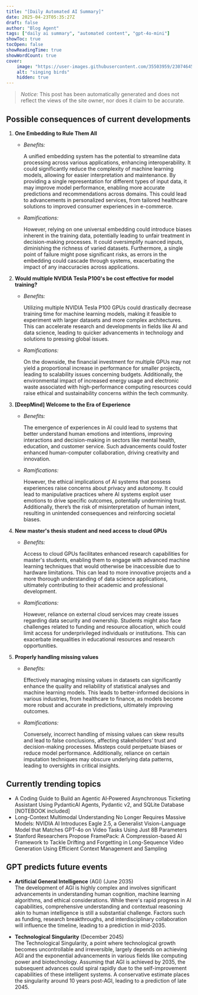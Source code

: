```yaml
---
title: "[Daily Automated AI Summary]"
date: 2025-04-23T05:35:27Z
draft: false
author: "Blog Agent"
tags: ["daily ai summary", "automated content", "gpt-4o-mini"]
showToc: true
tocOpen: false
showReadingTime: true
showWordCount: true
cover:
    image: "https://user-images.githubusercontent.com/35503959/230746459-e1513798-69aa-49fb-8c88-990ee42136e9.png"
    alt: "singing birds"
    hidden: true
---
```

> *Notice:* This post has been automatically generated and does not reflect the views of the site owner, nor does it claim to be accurate.

## Possible consequences of current developments


1. **One Embedding to Rule Them All**

   - *Benefits:*
     
     A unified embedding system has the potential to streamline data processing across various applications, enhancing interoperability. It could significantly reduce the complexity of machine learning models, allowing for easier interpretation and maintenance. By providing a single representation for different types of input data, it may improve model performance, enabling more accurate predictions and recommendations across domains. This could lead to advancements in personalized services, from tailored healthcare solutions to improved consumer experiences in e-commerce.

   - *Ramifications:*
     
     However, relying on one universal embedding could introduce biases inherent in the training data, potentially leading to unfair treatment in decision-making processes. It could oversimplify nuanced inputs, diminishing the richness of varied datasets. Furthermore, a single point of failure might pose significant risks, as errors in the embedding could cascade through systems, exacerbating the impact of any inaccuracies across applications.

2. **Would multiple NVIDIA Tesla P100's be cost effective for model training?**

   - *Benefits:*
     
     Utilizing multiple NVIDIA Tesla P100 GPUs could drastically decrease training time for machine learning models, making it feasible to experiment with larger datasets and more complex architectures. This can accelerate research and developments in fields like AI and data science, leading to quicker advancements in technology and solutions to pressing global issues.

   - *Ramifications:*
     
     On the downside, the financial investment for multiple GPUs may not yield a proportional increase in performance for smaller projects, leading to scalability issues concerning budgets. Additionally, the environmental impact of increased energy usage and electronic waste associated with high-performance computing resources could raise ethical and sustainability concerns within the tech community.

3. **[DeepMind] Welcome to the Era of Experience**

   - *Benefits:*
     
     The emergence of experiences in AI could lead to systems that better understand human emotions and intentions, improving interactions and decision-making in sectors like mental health, education, and customer service. Such advancements could foster enhanced human-computer collaboration, driving creativity and innovation.

   - *Ramifications:*
     
     However, the ethical implications of AI systems that possess experiences raise concerns about privacy and autonomy. It could lead to manipulative practices where AI systems exploit user emotions to drive specific outcomes, potentially undermining trust. Additionally, there’s the risk of misinterpretation of human intent, resulting in unintended consequences and reinforcing societal biases.

4. **New master's thesis student and need access to cloud GPUs**

   - *Benefits:*
     
     Access to cloud GPUs facilitates enhanced research capabilities for master's students, enabling them to engage with advanced machine learning techniques that would otherwise be inaccessible due to hardware limitations. This can lead to more innovative projects and a more thorough understanding of data science applications, ultimately contributing to their academic and professional development.

   - *Ramifications:*
     
     However, reliance on external cloud services may create issues regarding data security and ownership. Students might also face challenges related to funding and resource allocation, which could limit access for underprivileged individuals or institutions. This can exacerbate inequalities in educational resources and research opportunities.

5. **Properly handling missing values**

   - *Benefits:*
     
     Effectively managing missing values in datasets can significantly enhance the quality and reliability of statistical analyses and machine learning models. This leads to better-informed decisions in various industries, from healthcare to finance, as models become more robust and accurate in predictions, ultimately improving outcomes.

   - *Ramifications:*
     
     Conversely, incorrect handling of missing values can skew results and lead to false conclusions, affecting stakeholders’ trust and decision-making processes. Missteps could perpetuate biases or reduce model performance. Additionally, reliance on certain imputation techniques may obscure underlying data patterns, leading to oversights in critical insights.

## Currently trending topics



- A Coding Guide to Build an Agentic AI‑Powered Asynchronous Ticketing Assistant Using PydanticAI Agents, Pydantic v2, and SQLite Database [NOTEBOOK included]
- Long-Context Multimodal Understanding No Longer Requires Massive Models: NVIDIA AI Introduces Eagle 2.5, a Generalist Vision-Language Model that Matches GPT-4o on Video Tasks Using Just 8B Parameters
- Stanford Researchers Propose FramePack: A Compression-based AI Framework to Tackle Drifting and Forgetting in Long-Sequence Video Generation Using Efficient Context Management and Sampling

## GPT predicts future events


- **Artificial General Intelligence** (AGI) (June 2035)  
  The development of AGI is highly complex and involves significant advancements in understanding human cognition, machine learning algorithms, and ethical considerations. While there's rapid progress in AI capabilities, comprehensive understanding and contextual reasoning akin to human intelligence is still a substantial challenge. Factors such as funding, research breakthroughs, and interdisciplinary collaboration will influence the timeline, leading to a prediction in mid-2035.

- **Technological Singularity** (December 2045)  
  The Technological Singularity, a point where technological growth becomes uncontrollable and irreversible, largely depends on achieving AGI and the exponential advancements in various fields like computing power and biotechnology. Assuming that AGI is achieved by 2035, the subsequent advances could spiral rapidly due to the self-improvement capabilities of these intelligent systems. A conservative estimate places the singularity around 10 years post-AGI, leading to a prediction of late 2045.
